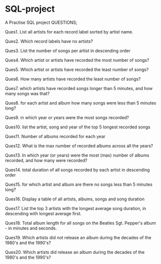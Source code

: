 # SQL-project
A Practise SQL project
QUESTIONS;

Ques1. List all artists for each record label sorted by artist name. 

Ques2. Which record labels have no artists?

Ques3. List the number of songs per artist in descending order

Ques4. Which artist or artists have recorded the most number of songs?

Ques5. Which artist or artists have recorded the least number of songs?

Ques6. How many artists have recorded the least number of songs?

Ques7. which artists have recorded songs longer than 5 minutes, and how many songs was that?

Ques8. for each artist and album how many songs were less than 5 minutes long?

Ques9. in which year or years were the most songs recorded?

Ques10. list the artist, song and year of the top 5 longest recorded songs

Ques11. Number of albums recorded for each year

Ques12. What is the max number of recorded albums across all the years?

Ques13. In which year (or years) were the most (max) number of albums recorded, and how many were recorded?

Ques14. total duration of all songs recorded by each artist in descending order

Ques15. for which artist and album are there no songs less than 5 minutes long?

Ques16. Display a table of all artists, albums, songs and song duration 

Ques17. List the top 3 artists with the longest average song duration, in descending with longest average first.

Ques18. Total album length for all songs on the Beatles Sgt. Pepper's album - in minutes and seconds.

Ques19. Which artists did not release an album during the decades of the 1980's and the 1990's?

Ques20. Which artists did release an album during the decades of the 1980's and the 1990's? 
